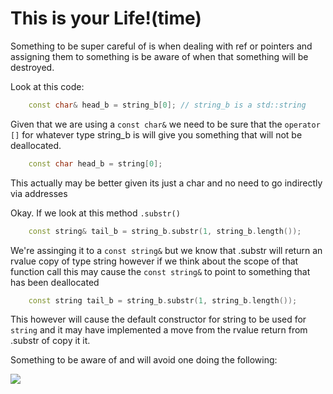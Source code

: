 # This is your Life!(time)

Something to be super careful of is when dealing with ref or pointers and assigning them to something is be aware of when that something will be destroyed. 


Look at this code:
```c++
    const char& head_b = string_b[0]; // string_b is a std::string
```

Given that we are using a `const char&` we need to be sure that the `operator []` for whatever type string_b is will give you something that will not be deallocated.


```c++
    const char head_b = string[0]; 
```

This actually may be better given its just a char and no need to go indirectly via addresses 

Okay. If we look at this method `.substr()` 

```c++
    const string& tail_b = string_b.substr(1, string_b.length());

```

We're assinging it to a `const string&` but we know that .substr will return an rvalue copy of type string however if we think about the scope of that function call this may cause the `const string&` to point to something that has been deallocated

```c++
    const string tail_b = string_b.substr(1, string_b.length());
```

This however will cause the default constructor for string to be used for `string` and it may have implemented a move from the rvalue return from .substr of copy it it.

Something to be aware of and will avoid one doing the following:

<img src="https://i.pinimg.com/originals/83/5b/2b/835b2b1227522dc6467761fb904d1a34.jpg"/>



